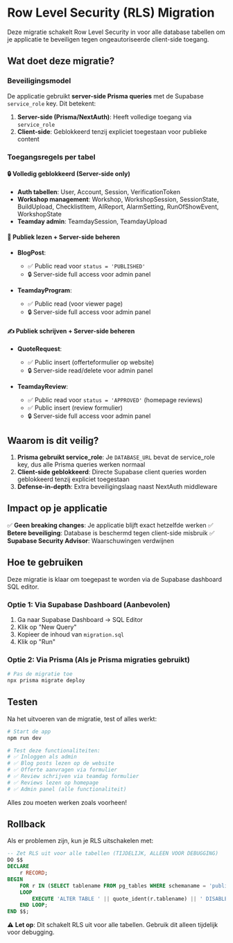 # Row Level Security (RLS) Migration

Deze migratie schakelt Row Level Security in voor alle database tabellen om je applicatie te beveiligen tegen ongeautoriseerde client-side toegang.

## Wat doet deze migratie?

### Beveiligingsmodel

De applicatie gebruikt **server-side Prisma queries** met de Supabase `service_role` key. Dit betekent:

1. **Server-side (Prisma/NextAuth)**: Heeft volledige toegang via `service_role`
2. **Client-side**: Geblokkeerd tenzij expliciet toegestaan voor publieke content

### Toegangsregels per tabel

#### 🔒 Volledig geblokkeerd (Server-side only)
- **Auth tabellen**: User, Account, Session, VerificationToken
- **Workshop management**: Workshop, WorkshopSession, SessionState, BuildUpload, ChecklistItem, AIReport, AlarmSetting, RunOfShowEvent, WorkshopState
- **Teamday admin**: TeamdaySession, TeamdayUpload

#### 📖 Publiek lezen + Server-side beheren
- **BlogPost**:
  - ✅ Public read voor `status = 'PUBLISHED'`
  - 🔒 Server-side full access voor admin panel

- **TeamdayProgram**:
  - ✅ Public read (voor viewer page)
  - 🔒 Server-side full access voor admin panel

#### ✍️ Publiek schrijven + Server-side beheren
- **QuoteRequest**:
  - ✅ Public insert (offerteformulier op website)
  - 🔒 Server-side read/delete voor admin panel

- **TeamdayReview**:
  - ✅ Public read voor `status = 'APPROVED'` (homepage reviews)
  - ✅ Public insert (review formulier)
  - 🔒 Server-side full access voor admin panel

## Waarom is dit veilig?

1. **Prisma gebruikt service_role**: Je `DATABASE_URL` bevat de service_role key, dus alle Prisma queries werken normaal
2. **Client-side geblokkeerd**: Directe Supabase client queries worden geblokkeerd tenzij expliciet toegestaan
3. **Defense-in-depth**: Extra beveiligingslaag naast NextAuth middleware

## Impact op je applicatie

✅ **Geen breaking changes**: Je applicatie blijft exact hetzelfde werken
✅ **Betere beveiliging**: Database is beschermd tegen client-side misbruik
✅ **Supabase Security Advisor**: Waarschuwingen verdwijnen

## Hoe te gebruiken

Deze migratie is klaar om toegepast te worden via de Supabase dashboard SQL editor.

### Optie 1: Via Supabase Dashboard (Aanbevolen)

1. Ga naar Supabase Dashboard → SQL Editor
2. Klik op "New Query"
3. Kopieer de inhoud van `migration.sql`
4. Klik op "Run"

### Optie 2: Via Prisma (Als je Prisma migraties gebruikt)

```bash
# Pas de migratie toe
npx prisma migrate deploy
```

## Testen

Na het uitvoeren van de migratie, test of alles werkt:

```bash
# Start de app
npm run dev

# Test deze functionaliteiten:
# ✅ Inloggen als admin
# ✅ Blog posts lezen op de website
# ✅ Offerte aanvragen via formulier
# ✅ Review schrijven via teamdag formulier
# ✅ Reviews lezen op homepage
# ✅ Admin panel (alle functionaliteit)
```

Alles zou moeten werken zoals voorheen!

## Rollback

Als er problemen zijn, kun je RLS uitschakelen met:

```sql
-- Zet RLS uit voor alle tabellen (TIJDELIJK, ALLEEN VOOR DEBUGGING)
DO $$
DECLARE
    r RECORD;
BEGIN
    FOR r IN (SELECT tablename FROM pg_tables WHERE schemaname = 'public')
    LOOP
        EXECUTE 'ALTER TABLE ' || quote_ident(r.tablename) || ' DISABLE ROW LEVEL SECURITY';
    END LOOP;
END $$;
```

⚠️ **Let op**: Dit schakelt RLS uit voor alle tabellen. Gebruik dit alleen tijdelijk voor debugging.
